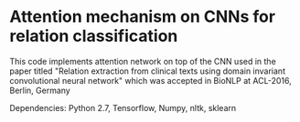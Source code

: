 # Attention mechanism on CNNs for relation classification

This code implements attention network on top of the CNN used in the paper titled "Relation extraction from clinical texts using domain invariant convolutional neural network" which was accepted in BioNLP at ACL-2016, Berlin, Germany

Dependencies: Python 2.7, Tensorflow, Numpy, nltk, sklearn

